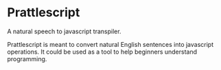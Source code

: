 # Prattlescript
A natural speech to javascript transpiler.

Prattlescript is meant to convert natural English sentences into javascript operations. It could be used
as a tool to help beginners understand programming.
